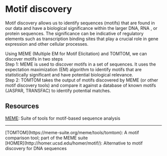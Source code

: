 # Motif discovery

Motif discovery allows us to identify sequences (motifs) that are found in our data and have a biological significance within the larger DNA, RNA , or protein sequences. The significance can be indicative of regulatory elements such as transcription binding sites that play a crucial role in gene expression and other cellular processes.

Using MEME (Multiple EM for Motif Elicitation) and TOMTOM, we can discover motifs in two steps
<br>Step 1: MEME is used to discover motifs in a set of sequences. It uses the expectation maximization (EM) algorithm to identify motifs that are statistically significant and have potential biological relevance.
<br>Step 2: TOMTOM takes the output of motifs discovered by MEME (or other motif discovery tools) and compare it against a database of known motifs (JASPAR, TRANSFAC) to identify potential matches.  

## Resources
[MEME](https://meme-suite.org/meme/): Suite of tools for motif-based sequence analysis
<hr>[TOMTOM](https://meme-suite.org/meme/tools/tomtom): A motif comparison tool; part of the MEME suite
<br>[HOMER](http://homer.ucsd.edu/homer/motif/): Alternative to motif discovery for DNA sequences
